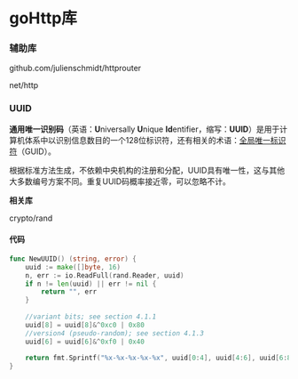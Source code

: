 # goHttp库

### 辅助库

github.com/julienschmidt/httprouter

net/http

### UUID

**通用唯一识别码**（英语：**U**niversally **U**nique **Id**entifier，缩写：**UUID**）是用于计算机体系中以识别信息数目的一个128位标识符，还有相关的术语：[全局唯一标识符](https://zh.wikipedia.org/wiki/全局唯一标识符)（GUID）。

根据标准方法生成，不依赖中央机构的注册和分配，UUID具有唯一性，这与其他大多数编号方案不同。重复UUID码概率接近零，可以忽略不计。



**相关库**

crypto/rand

#### 代码

```go
func NewUUID() (string, error) {
    uuid := make([]byte, 16)
    n, err := io.ReadFull(rand.Reader, uuid)
    if n != len(uuid) || err != nil {
        return "", err
    }
    
    //variant bits; see section 4.1.1
    uuid[8] = uuid[8]&^0xc0 | 0x80
    //version4 (pseudo-random); see section 4.1.3
    uuid[6] = uuid[6]&^0xf0 | 0x40
    
    return fmt.Sprintf("%x-%x-%x-%x-%x", uuid[0:4], uuid[4:6], uuid[6:8], uuid[8:])
}
```

